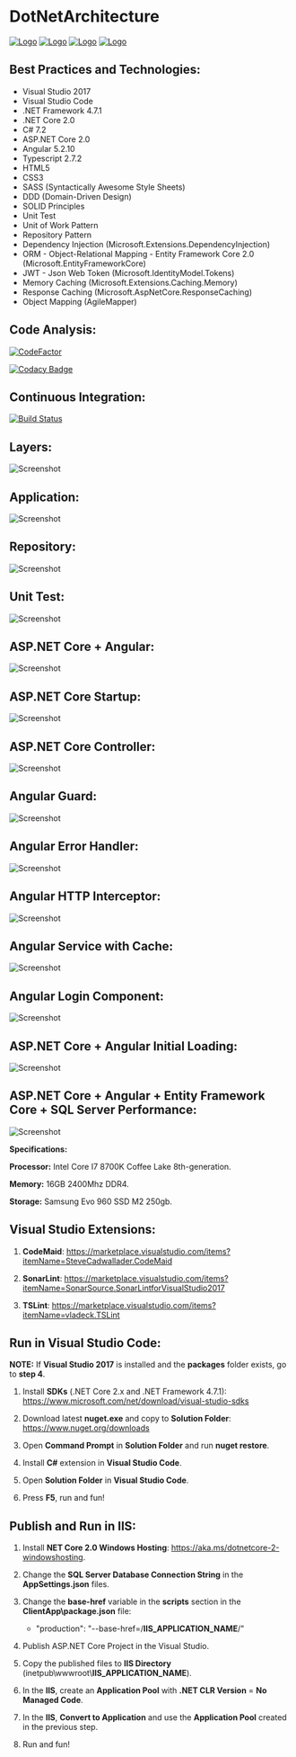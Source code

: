 # DotNetArchitecture

[![Logo](Screenshots/Microsoft.svg)](https://www.microsoft.com) [![Logo](Screenshots/.NET.svg)](https://www.microsoft.com/net) [![Logo](Screenshots/Google.svg)](https://www.google.com) [![Logo](Screenshots/Angular.svg)](https://angular.io)

## Best Practices and Technologies:

* Visual Studio 2017
* Visual Studio Code
* .NET Framework 4.7.1
* .NET Core 2.0
* C# 7.2
* ASP.NET Core 2.0
* Angular 5.2.10
* Typescript 2.7.2
* HTML5
* CSS3
* SASS (Syntactically Awesome Style Sheets)
* DDD (Domain-Driven Design)
* SOLID Principles
* Unit Test
* Unit of Work Pattern
* Repository Pattern
* Dependency Injection (Microsoft.Extensions.DependencyInjection)
* ORM - Object-Relational Mapping - Entity Framework Core 2.0 (Microsoft.EntityFrameworkCore)
* JWT - Json Web Token (Microsoft.IdentityModel.Tokens)
* Memory Caching (Microsoft.Extensions.Caching.Memory)
* Response Caching (Microsoft.AspNetCore.ResponseCaching)
* Object Mapping (AgileMapper)

## Code Analysis:

[![CodeFactor](https://www.codefactor.io/repository/github/rafaelfgx/dotnetarchitecture/badge)](https://www.codefactor.io/repository/github/rafaelfgx/dotnetarchitecture)

[![Codacy Badge](https://api.codacy.com/project/badge/Grade/a6f6ff438ed04865854cf5376330967e)](https://www.codacy.com/app/rafaelfgx/DotNetArchitecture?utm_source=github.com&amp;utm_medium=referral&amp;utm_content=rafaelfgx/DotNetArchitecture&amp;utm_campaign=Badge_Grade)

## Continuous Integration:

[![Build Status](https://ci.appveyor.com/api/projects/status/x9782f129frchg3n?svg=true)](https://ci.appveyor.com/project/rafaelfgx/dotnetarchitecture)

## Layers:

![Screenshot](Screenshots/1.png)

## Application:

![Screenshot](Screenshots/2.png)

## Repository:

![Screenshot](Screenshots/3.png)

## Unit Test:

![Screenshot](Screenshots/4.png)

## ASP.NET Core + Angular:

![Screenshot](Screenshots/5.png)

## ASP.NET Core Startup:

![Screenshot](Screenshots/6.png)

## ASP.NET Core Controller:

![Screenshot](Screenshots/7.png)

## Angular Guard:

![Screenshot](Screenshots/8.png)

## Angular Error Handler:

![Screenshot](Screenshots/9.png)

## Angular HTTP Interceptor:

![Screenshot](Screenshots/10.png)

## Angular Service with Cache:

![Screenshot](Screenshots/11.png)

## Angular Login Component:

![Screenshot](Screenshots/12.png)

## ASP.NET Core + Angular Initial Loading:

![Screenshot](Screenshots/13.png)

## ASP.NET Core + Angular + Entity Framework Core + SQL Server Performance:

![Screenshot](Screenshots/14.png)

**Specifications:**

**Processor:** Intel Core I7 8700K Coffee Lake 8th-generation.

**Memory:** 16GB 2400Mhz DDR4.

**Storage:** Samsung Evo 960 SSD M2 250gb.

## Visual Studio Extensions:

1. **CodeMaid**: https://marketplace.visualstudio.com/items?itemName=SteveCadwallader.CodeMaid

2. **SonarLint**: https://marketplace.visualstudio.com/items?itemName=SonarSource.SonarLintforVisualStudio2017

3. **TSLint**: https://marketplace.visualstudio.com/items?itemName=vladeck.TSLint

## Run in Visual Studio Code:

**NOTE:** If **Visual Studio 2017** is installed and the **packages** folder exists, go to **step 4**.

1. Install **SDKs** (.NET Core 2.x and .NET Framework 4.7.1):
https://www.microsoft.com/net/download/visual-studio-sdks

2. Download latest **nuget.exe** and copy to **Solution Folder**:
https://www.nuget.org/downloads

3. Open **Command Prompt** in **Solution Folder** and run **nuget restore**.

4. Install **C#** extension in **Visual Studio Code**.

5. Open **Solution Folder** in **Visual Studio Code**.

6. Press **F5**, run and fun!

## Publish and Run in IIS:

1. Install **NET Core 2.0 Windows Hosting**: https://aka.ms/dotnetcore-2-windowshosting.

2. Change the **SQL Server Database Connection String** in the **AppSettings.json** files.

3. Change the **base-href** variable in the **scripts** section in the **ClientApp\package.json** file:
	- "production": "--base-href=/**IIS_APPLICATION_NAME**/"

4. Publish ASP.NET Core Project in the Visual Studio.

5. Copy the published files to **IIS Directory** (inetpub\wwwroot\\**IIS_APPLICATION_NAME**).

6. In the **IIS**, create an **Application Pool** with **.NET CLR Version** = **No Managed Code**.

7. In the **IIS**, **Convert to Application** and use the **Application Pool** created in the previous step.

8. Run and fun!
